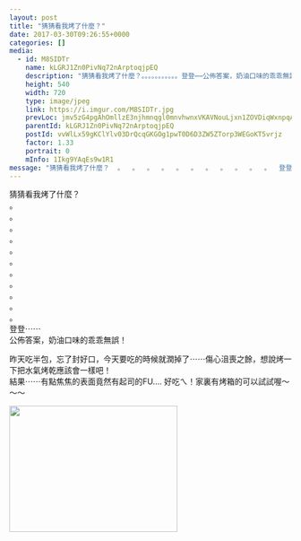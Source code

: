 ```yaml
---
layout: post
title: "猜猜看我烤了什麼？" 
date: 2017-03-30T09:26:55+0000 
categories: [] 
media:
  - id: M8SIDTr
    name: kLGRJ1Zn0PivNq72nArptoqjpEQ
    description: "猜猜看我烤了什麼？。。。。。。。。。。。登登⋯⋯公佈答案，奶油口味的乖乖無誤！昨天吃半包，忘了封好口，今天要吃的時候就潤掉了⋯⋯傷心沮喪之餘，想說烤一下把水氣烤乾應該會一樣吧！結果⋯⋯有點焦焦的表面竟然有起司的FU.... 好吃ㄟ！家裏有烤箱的可以試試喔～～～"   
    height: 540
    width: 720
    type: image/jpeg
    link: https://i.imgur.com/M8SIDTr.jpg
    prevLoc: jmv5zG4pgAhOmllzE3njhmnqgl0mnvhwnxVKAVNouLjxn1ZOVDiqWxnpqAqkuLPGqPrzxDu9A6zROyL7tWNQYkoVBNf104XADjV2Cgqk1M3YVWIMnN16EDyrTvDzj4V637U953BpvwmvtwxnVkVP5jIq6yRl3J9EsOBy8OrDjPIQPPR149pLS0oPD55ZkkFj54mg2345HwMmvrG2pLh9PLBxD6kxSL56BnEQ7QuQ3Rn6L6Y8FMDrRXZB49sqyRqjRGq0TPJ
    parentId: kLGRJ1Zn0PivNq72nArptoqjpEQ
    postId: vvWlLx59gKClYlv03DrQcqGKGOg1pwT0D6D3ZW5ZTorp3WEGoKT5vrjz
    factor: 1.33
    portrait: 0
    mInfo: 1Ikg9YAqEs9w1R1
message: "猜猜看我烤了什麼？  。  。  。  。  。  。  。  。  。  。  。  登登⋯⋯  公佈答案，奶油口味的乖乖無誤！    昨天吃半包，忘了封好口，今天要吃的時候就潤掉了⋯⋯傷心沮喪之餘，想說烤一下把水氣烤乾應該會一樣吧！  結果⋯⋯有點焦焦的表面竟然有起司的FU.... 好吃ㄟ！家裏有烤箱的可以試試喔～～～"
---
```


猜猜看我烤了什麼？  
。  
。  
。  
。  
。  
。  
。  
。  
。  
。  
。  
登登⋯⋯  
公佈答案，奶油口味的乖乖無誤！  
  
昨天吃半包，忘了封好口，今天要吃的時候就潤掉了⋯⋯傷心沮喪之餘，想說烤一下把水氣烤乾應該會一樣吧！  
結果⋯⋯有點焦焦的表面竟然有起司的FU.... 好吃ㄟ！家裏有烤箱的可以試試喔～～～


[//]: #media:  
<a href="https://i.imgur.com/M8SIDTr.jpg"><img src="https://i.imgur.com/M8SIDTr.jpg" height="225" width="300" /></a> 
 

